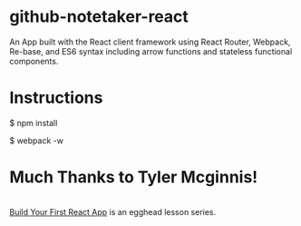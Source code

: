 # github-notetaker-react

An App built with the React client framework using React Router, Webpack, Re-base, and ES6 syntax including arrow functions and stateless functional components.

# Instructions

$ npm install

$ webpack -w

# Much Thanks to Tyler Mcginnis!
<br />
<a href="https://egghead.io/courses/build-your-first-react-js-application">Build Your First React App</a> is an egghead lesson series.
